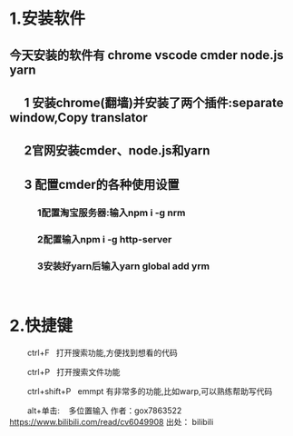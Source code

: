 # 1.安装软件
## 今天安装的软件有 chrome vscode cmder node.js yarn
## &emsp; 1 安装chrome(翻墙)并安装了两个插件:separate window,Copy translator

## &emsp; 2官网安装cmder、node.js和yarn

## &emsp; 3 配置cmder的各种使用设置

### &emsp;&emsp;&emsp;1配置淘宝服务器:输入npm i -g nrm

### &emsp;&emsp;&emsp;2配置输入npm i -g http-server

### &emsp;&emsp;&emsp;3安装好yarn后输入yarn global add yrm
</br>

# 2.快捷键
        ctrl+F   打开搜索功能,方便找到想看的代码

        ctrl+P   打开搜索文件功能

        ctrl+shift+P   emmpt 有非常多的功能,比如warp,可以熟练帮助写代码

        alt+单击:    多位置输入
作者：gox7863522
https://www.bilibili.com/read/cv6049908
出处： bilibili